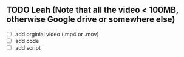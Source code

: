 ## TODO Leah (Note that all the video < 100MB, otherwise Google drive or somewhere else)

- [ ] add orginial video (.mp4 or .mov)
- [ ] add code
- [ ] add script